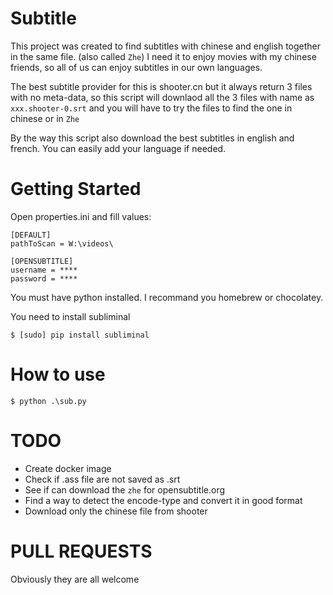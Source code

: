# Subtitle

This project was created to find subtitles with chinese and english together in the same file. (also called `Zhe`)
I need it to enjoy movies with my chinese friends, so all of us can enjoy subtitles in our own languages.

The best subtitle provider for this is shooter.cn but it always return 3 files with no meta-data, so this script will downlaod all the 3 files with name as `xxx.shooter-0.srt` and you will have to try the files to find the one in chinese or in `Zhe`

By the way this script also download the best subtitles in english and french. You can easily add your language if needed.


# Getting Started

Open properties.ini and fill values:
```
[DEFAULT]
pathToScan = W:\videos\

[OPENSUBTITLE]
username = ****
password = ****
```

You must have python installed. I recommand you homebrew or chocolatey.

You need to install subliminal

`$ [sudo] pip install subliminal`


# How to use

`$ python .\sub.py`


# TODO

* Create docker image
* Check if .ass file are not saved as .srt
* See if can download the `zhe` for opensubtitle.org
* Find a way to detect the encode-type and convert it in good format
* Download only the chinese file from shooter

# PULL REQUESTS

Obviously they are all welcome

